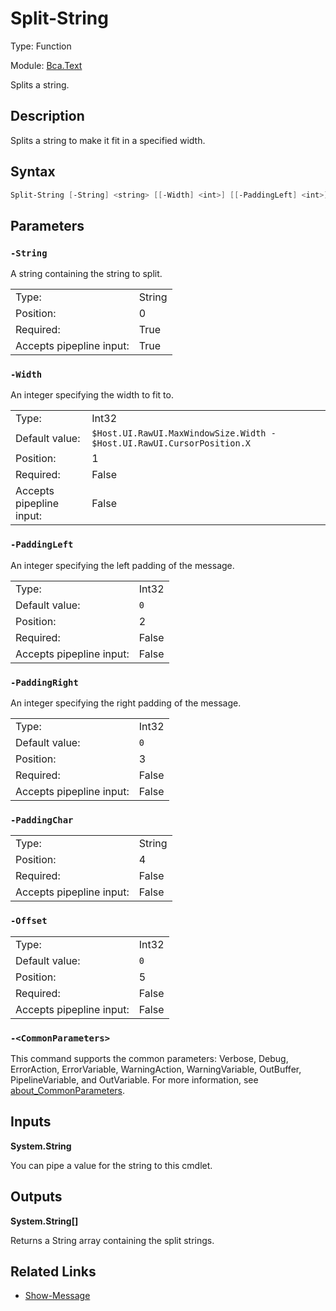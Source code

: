 # Split-String

Type: Function

Module: [Bca.Text](../ReadMe.md)

Splits a string.
## Description
Splits a string to make it fit in a specified width.
## Syntax
```powershell
Split-String [-String] <string> [[-Width] <int>] [[-PaddingLeft] <int>] [[-PaddingRight] <int>] [[-PaddingChar] <string>] [[-Offset] <int>] [<CommonParameters>]
```
## Parameters
### `-String`
A string containing the string to split.

| | |
|:-|:-|
|Type:|String|
|Position:|0|
|Required:|True|
|Accepts pipepline input:|True|

### `-Width`
An integer specifying the width to fit to.

| | |
|:-|:-|
|Type:|Int32|
|Default value:|`$Host.UI.RawUI.MaxWindowSize.Width - $Host.UI.RawUI.CursorPosition.X`|
|Position:|1|
|Required:|False|
|Accepts pipepline input:|False|

### `-PaddingLeft`
An integer specifying the left padding of the message.

| | |
|:-|:-|
|Type:|Int32|
|Default value:|`0`|
|Position:|2|
|Required:|False|
|Accepts pipepline input:|False|

### `-PaddingRight`
An integer specifying the right padding of the message.

| | |
|:-|:-|
|Type:|Int32|
|Default value:|`0`|
|Position:|3|
|Required:|False|
|Accepts pipepline input:|False|

### `-PaddingChar`

| | |
|:-|:-|
|Type:|String|
|Position:|4|
|Required:|False|
|Accepts pipepline input:|False|

### `-Offset`

| | |
|:-|:-|
|Type:|Int32|
|Default value:|`0`|
|Position:|5|
|Required:|False|
|Accepts pipepline input:|False|

### `-<CommonParameters>`
This command supports the common parameters: Verbose, Debug, ErrorAction, ErrorVariable, WarningAction, WarningVariable, OutBuffer, PipelineVariable, and OutVariable.
For more information, see [about_CommonParameters](https:/go.microsoft.com/fwlink/?LinkID=113216).
## Inputs

**System.String**

You can pipe a value for the string to this cmdlet.
## Outputs

**System.String[]**

Returns a String array containing the split strings.
## Related Links
- [Show-Message](Show-Message.md)
